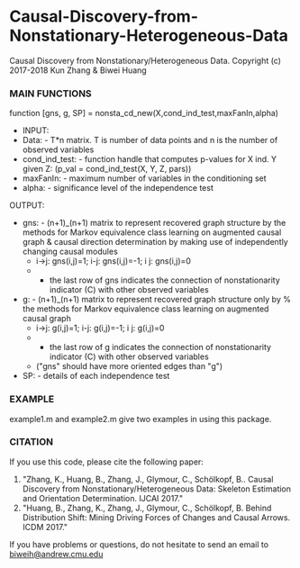 # Causal-Discovery-from-Nonstationary-Heterogeneous-Data

Causal Discovery from Nonstationary/Heterogeneous Data. Copyright (c) 2017-2018 Kun Zhang & Biwei Huang

### MAIN FUNCTIONS
function [gns, g, SP] = nonsta_cd_new(X,cond_ind_test,maxFanIn,alpha) 

* INPUT: 
 *  Data: - T*n matrix. T is number of data points and n is the number of observed variables 
 *  cond_ind_test: - function handle that computes p-values for X ind. Y given Z: (p_val = cond_ind_test(X, Y, Z, pars))
 *  maxFanIn: - maximum number of variables in the conditioning set 
 *  alpha: - significance level of the independence test

OUTPUT: 
 * gns: - (n+1)_(n+1) matrix to represent recovered graph structure by the methods for Markov equivalence class learning on augmented causal graph & causal direction determination by making use of independently changing causal modules 
   * i->j: gns(i,j)=1; i-j: gns(i,j)=-1; i j: gns(i,j)=0 
   * - the last row of gns indicates the connection of nonstationarity indicator (C) with other observed variables 
 * g: - (n+1)_(n+1) matrix to represent recovered graph structure only by % the methods for Markov equivalence class learning on augmented causal graph 
   * i->j: g(i,j)=1; i-j: g(i,j)=-1; i j: g(i,j)=0 
   * - the last row of g indicates the connection of nonstationarity indicator (C) with other observed variables 
   * ("gns" should have more oriented edges than "g") 
 * SP: - details of each independence test
 
 ### EXAMPLE 
example1.m and example2.m give two examples in using this package.

### CITATION
 If you use this code, please cite the following paper:

1.  "Zhang, K., Huang, B., Zhang, J., Glymour, C., Schölkopf, B.. Causal Discovery from Nonstationary/Heterogeneous Data: Skeleton Estimation and Orientation Determination. IJCAI 2017."
2.  "Huang, B., Zhang, K., Zhang, J., Glymour, C., Schölkopf, B. Behind Distribution Shift: Mining Driving Forces of Changes and Causal Arrows. ICDM 2017."

If you have problems or questions, do not hesitate to send an email to  [biweih@andrew.cmu.edu](mailto:biweih@andrew.cmu.edu)
